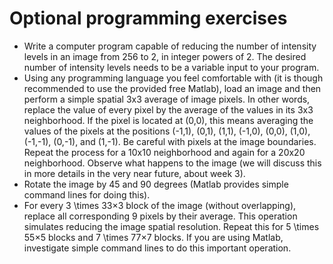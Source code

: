 
# Optional programming exercises

- Write a computer program capable of reducing the number of intensity levels in an image from 256 to 2, in integer powers of 2. The desired number of intensity levels needs to be a variable input to your program.
- Using any programming language you feel comfortable with (it is though recommended to use the provided free Matlab), load an image and then perform a simple spatial 3x3 average of image pixels. In other words, replace the value of every pixel by the average of the values in its 3x3 neighborhood. If the pixel is located at (0,0), this means averaging the values of the pixels at the positions (-1,1), (0,1), (1,1), (-1,0), (0,0), (1,0), (-1,-1), (0,-1), and (1,-1). Be careful with pixels at the image boundaries. Repeat the process for a 10x10 neighborhood and again for a 20x20 neighborhood. Observe what happens to the image (we will discuss this in more details in the very near future, about week 3).
- Rotate the image by 45 and 90 degrees (Matlab provides simple command lines for doing this).
- For every 3 \times 33×3 block of the image (without overlapping), replace all corresponding 9 pixels by their average. This operation simulates reducing the image spatial resolution. Repeat this for 5 \times 55×5 blocks and 7 \times 77×7 blocks. If you are using Matlab, investigate simple command lines to do this important operation.

